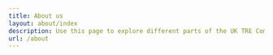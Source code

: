 ```yaml
---
title: About us
layout: about/index
description: Use this page to explore different parts of the UK TRE Community in more detail!
url: /about
---
```


